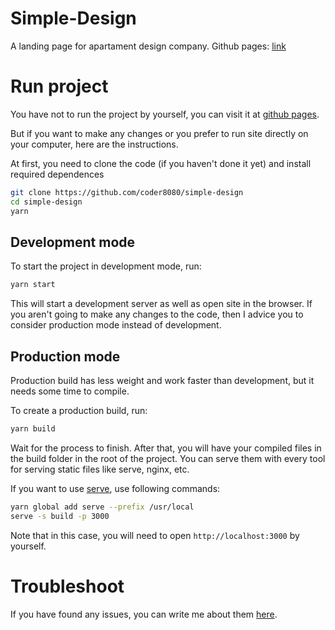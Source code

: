 # Simple-Design

A landing page for apartament design company.
Github pages: [link](https://coder8080.github.io/simple-design/)

# Run project

You have not to run the project by yourself, you can visit it at
[github pages](https://coder8080.github.io/simple-design/).

But if you want to make any changes or you prefer to run site directly on
your computer, here are the instructions.

At first, you need to clone the code (if you haven't done it yet) and
install required dependences

```bash
git clone https://github.com/coder8080/simple-design
cd simple-design
yarn
```

## Development mode

To start the project in development mode, run:

```bash
yarn start
```

This will start a development server as well as open site in the browser.
If you aren't going to make any changes to the code, then I advice you to
consider production mode instead of development.

## Production mode

Production build has less weight and work faster than development, but it
needs some time to compile.

To create a production build, run:

```bash
yarn build
```

Wait for the process to finish. After that, you will have your compiled files
in the build folder in the root of the project. You can serve them with every
tool for serving static files like serve, nginx, etc.

If you want to use [serve](https://www.npmjs.com/package/serve), use following commands:

```bash
yarn global add serve --prefix /usr/local
serve -s build -p 3000
```

Note that in this case, you will need to open `http://localhost:3000`
by yourself.

# Troubleshoot

If you have found any issues, you can write me about them [here](https://github.com/coder8080/simple-design/issues).
